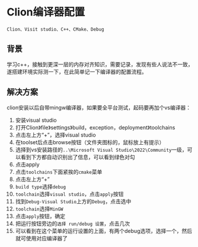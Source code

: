 # Clion编译器配置

    Clion、Visit studio、C++、CMake、Debug

## 背景

学习c++，接触到更深一层的内存对齐知识，需要记录，发现有些人说法不一致，遂搭建环境实际测一下，在此简单记一下编译器的配置流程。

## 解决方案

clion安装以后自带mingw编译器，如果要全平台测试，起码要再加个vs编译器：

1. 安装visual studio
2. 打开Clion》file》settings》build，exception，deployment》toolchains
3. 点击左上方“+”，选择visual studio
4. 在toolset后点击browse按钮（文件夹图标的，鼠标放上有提示）
5. 选择到vs安装路径的`..\Microsoft Visual Studio\2022\Community`一级，可以看到下方都自动识别出了信息，可以看到绿色对勾
6. 点击apply
7. 点击`toolchains`下面紧挨的`cmake`菜单
8. 点击左上方“+”
9. `build type`选择`debug`
10. `toolchain`选择`visual studio`，点击`apply`按钮
11. 找到`Debug-Visual Studio`上方的`Debug`，点击选中
12. `toolchain`选择`MinGW`
13. 点击`apply`按钮，确定
14. 把运行按钮旁边的`选择 run/debug 设置`，点击几次
15. 可以看到在这个菜单的运行设置的上面，有两个debug选项，选择一个，然后就可使用对应编译器了
